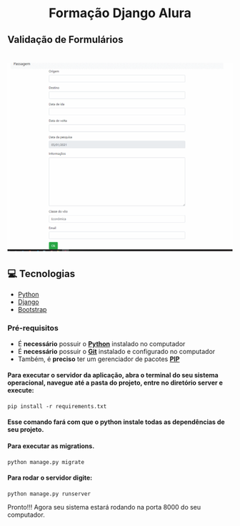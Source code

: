 <h1 align="center">
   Formação Django Alura
   <h2>Validação de Formulários</h2>
<h1>


![](alura_django_forms.gif)

## 💻 Tecnologias 
-  [Python](https://www.python.org/)      
-  [Django](https://www.djangoproject.com/)
-  [Bootstrap](https://getbootstrap.com/)

### **Pré-requisitos**

  - É **necessário** possuir o **[Python](https://python.org/)** instalado no computador
  - É **necessário** possuir o **[Git](https://git-scm.com/)** instalado e configurado no computador
  - Também, é **preciso** ter um gerenciador de pacotes **[PIP](https://www.pypi.org/)**

#### Para executar o servidor da aplicação, abra o terminal do seu sistema operacional, navegue até a pasta do projeto, entre no diretório server e execute:

    pip install -r requirements.txt

#### Esse comando fará com que o python instale todas as dependências de seu projeto.

#### Para executar as migrations.

    python manage.py migrate

#### Para rodar o servidor digite:

    python manage.py runserver

Pronto!!! Agora seu sistema estará rodando na porta 8000 do seu computador.